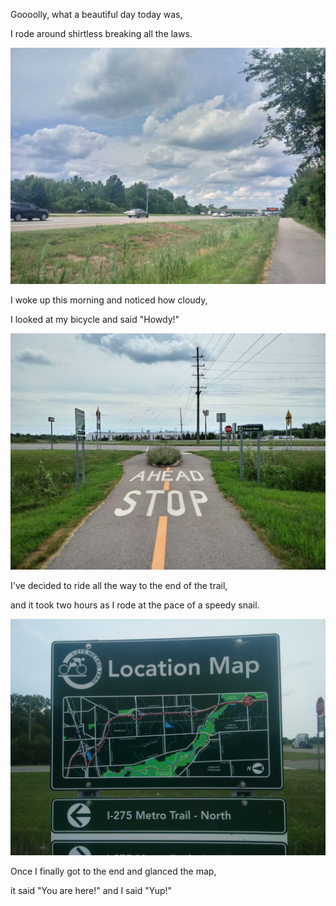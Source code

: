 Goooolly, what a beautiful day today was,

I rode around shirtless breaking all the laws.

![Cloudy Skies](files/poetry-0152-cloudy.jpg)

I woke up this morning and noticed how cloudy,

I looked at my bicycle and said "Howdy!"

![End Of Trail](files/poetry-0152-the-end.jpg)

I've decided to ride all the way to the end of the trail,

and it took two hours as I rode at the pace of a speedy snail.

![Location Map](files/poetry-0152-end-sign.jpg)

Once I finally got to the end and glanced the map,

it said "You are here!" and I said "Yup!"
